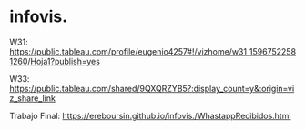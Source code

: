 # infovis.
W31:
https://public.tableau.com/profile/eugenio4257#!/vizhome/w31_15967522581260/Hoja1?publish=yes

W33:
https://public.tableau.com/shared/9QXQRZYB5?:display_count=y&:origin=viz_share_link

Trabajo Final: 
https://ereboursin.github.io/infovis./WhastappRecibidos.html
